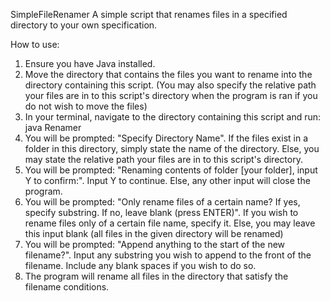 SimpleFileRenamer
A simple script that renames files in a specified directory to your own specification.

How to use:
1. Ensure you have Java installed.
2. Move the directory that contains the files you want to rename into the directory containing this script. (You may also specify the relative path your files are in to this script's directory when the program is ran if you do not wish to move the files)
3. In your terminal, navigate to the directory containing this script and run: java Renamer
4. You will be prompted: "Specify Directory Name". If the files exist in a folder in this directory, simply state the name of the directory. Else, you may state the relative path your files are in to this script's directory.
5. You will be prompted: "Renaming contents of folder [your folder], input Y to confirm:". Input Y to continue. Else, any other input will close the program.
6. You will be prompted: "Only rename files of a certain name? If yes, specify substring. If no, leave blank (press ENTER)". If you wish to rename files only of a certain file name, specify it. Else, you may leave this input blank (all files in the given directory will be renamed)
7. You will be prompted: "Append anything to the start of the new filename?". Input any substring you wish to append to the front of the filename. Include any blank spaces if you wish to do so.
8. The program will rename all files in the directory that satisfy the filename conditions.
